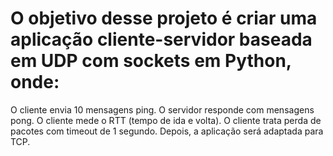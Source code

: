 # O objetivo desse projeto é criar uma aplicação cliente-servidor baseada em UDP com sockets em Python, onde:

O cliente envia 10 mensagens ping.
O servidor responde com mensagens pong.
O cliente mede o RTT (tempo de ida e volta).
O cliente trata perda de pacotes com timeout de 1 segundo.
Depois, a aplicação será adaptada para TCP.
